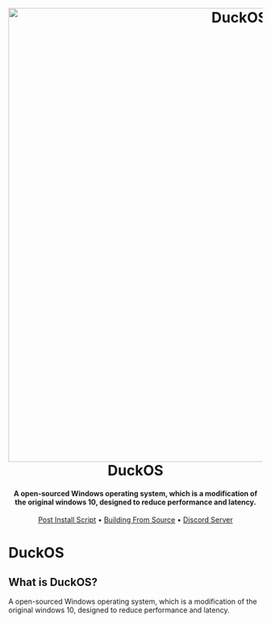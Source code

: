 <h1 align="center">
  <br>
  <a href="https://discord.gg/8pDMf44t6R/"><img src="https://github.com/DuckOS-GitHub/DuckOS/raw/main/branding/banner.jpg" alt="DuckOS" width="900"></a>
  <br>
  DuckOS
  <br>
</h1>
<h4 align="center">A open-sourced Windows operating system, which is a modification of the original windows 10, designed to reduce performance and latency.</h4>

<p align="center">
  <a href="link here">Post Install Script</a>
  •
  <a href="place link here">Building From Source</a>
  •
  <a href="https://discord.gg/8pDMf44t6R">Discord Server</a>
</p>

# DuckOS

## What is DuckOS?

A open-sourced Windows operating system, which is a modification of the original windows 10, designed to reduce performance and latency.
